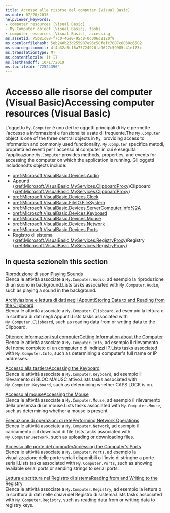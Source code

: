 ```yaml
---
title: Accesso alle risorse del computer (Visual Basic)
ms.date: 07/20/2015
helpviewer_keywords:
- computer resources [Visual Basic]
- My.Computer object [Visual Basic], tasks
- computer resources [Visual Basic], accessing
ms.assetid: 75b81c88-f7c0-46e0-95c8-0c006d2120f9
ms.openlocfilehash: 5eb240b23d255987e96c58fefc7007c8030c6502
ms.sourcegitcommit: 4f4a32a5c16a75724920fa9627c59985c41e173c
ms.translationtype: MT
ms.contentlocale: it-IT
ms.lasthandoff: 10/17/2019
ms.locfileid: "72524396"
---
```

# <a name="accessing-computer-resources-visual-basic"></a><span data-ttu-id="7beb4-102">Accesso alle risorse del computer (Visual Basic)</span><span class="sxs-lookup"><span data-stu-id="7beb4-102">Accessing computer resources (Visual Basic)</span></span>

<span data-ttu-id="7beb4-103">L'oggetto `My.Computer` è uno dei tre oggetti principali di `My` e permette l'accesso a informazioni e funzionalità usate di frequente.</span><span class="sxs-lookup"><span data-stu-id="7beb4-103">The `My.Computer` object is one of the three central objects in `My`, providing access to information and commonly used functionality.</span></span> <span data-ttu-id="7beb4-104">`My.Computer` specifica metodi, proprietà ed eventi per l'accesso al computer in cui è eseguita l'applicazione.</span><span class="sxs-lookup"><span data-stu-id="7beb4-104">`My.Computer` provides methods, properties, and events for accessing the computer on which the application is running.</span></span> <span data-ttu-id="7beb4-105">Gli oggetti includono:</span><span class="sxs-lookup"><span data-stu-id="7beb4-105">Its objects include:</span></span>

- <xref:Microsoft.VisualBasic.Devices.Audio>
- <span data-ttu-id="7beb4-106">Appunti (<xref:Microsoft.VisualBasic.MyServices.ClipboardProxy>)</span><span class="sxs-lookup"><span data-stu-id="7beb4-106">Clipboard (<xref:Microsoft.VisualBasic.MyServices.ClipboardProxy>)</span></span>
- <xref:Microsoft.VisualBasic.Devices.Clock>
- <xref:Microsoft.VisualBasic.FileIO.FileSystem>
- <xref:Microsoft.VisualBasic.Devices.ServerComputer.Info%2A>
- <xref:Microsoft.VisualBasic.Devices.Keyboard>
- <xref:Microsoft.VisualBasic.Devices.Mouse>
- <xref:Microsoft.VisualBasic.Devices.Network>
- <xref:Microsoft.VisualBasic.Devices.Ports>
- <span data-ttu-id="7beb4-107">Registro di sistema (<xref:Microsoft.VisualBasic.MyServices.RegistryProxy>)</span><span class="sxs-lookup"><span data-stu-id="7beb4-107">Registry (<xref:Microsoft.VisualBasic.MyServices.RegistryProxy>)</span></span>

## <a name="in-this-section"></a><span data-ttu-id="7beb4-108">In questa sezione</span><span class="sxs-lookup"><span data-stu-id="7beb4-108">In this section</span></span>

[<span data-ttu-id="7beb4-109">Riproduzione di suoni</span><span class="sxs-lookup"><span data-stu-id="7beb4-109">Playing Sounds</span></span>](../../../../visual-basic/developing-apps/programming/computer-resources/playing-sounds.md)  
<span data-ttu-id="7beb4-110">Elenca le attività associate a `My.Computer.Audio`, ad esempio la riproduzione di un suono in background.</span><span class="sxs-lookup"><span data-stu-id="7beb4-110">Lists tasks associated with `My.Computer.Audio`, such as playing a sound in the background.</span></span>

[<span data-ttu-id="7beb4-111">Archiviazione e lettura di dati negli Appunti</span><span class="sxs-lookup"><span data-stu-id="7beb4-111">Storing Data to and Reading from the Clipboard</span></span>](../../../../visual-basic/developing-apps/programming/computer-resources/storing-data-to-and-reading-from-the-clipboard.md)  
<span data-ttu-id="7beb4-112">Elenca le attività associate a `My.Computer.Clipboard`, ad esempio la lettura o la scrittura di dati negli Appunti.</span><span class="sxs-lookup"><span data-stu-id="7beb4-112">Lists tasks associated with `My.Computer.Clipboard`, such as reading data from or writing data to the Clipboard.</span></span>

[<span data-ttu-id="7beb4-113">Ottenere informazioni sul computer</span><span class="sxs-lookup"><span data-stu-id="7beb4-113">Getting Information about the Computer</span></span>](../../../../visual-basic/developing-apps/programming/computer-resources/getting-information-about-the-computer.md)  
<span data-ttu-id="7beb4-114">Elenca le attività associate a `My.Computer.Info`, ad esempio il rilevamento del nome completo di un computer o di indirizzi IP.</span><span class="sxs-lookup"><span data-stu-id="7beb4-114">Lists tasks associated with `My.Computer.Info`, such as determining a computer's full name or IP addresses.</span></span>

[<span data-ttu-id="7beb4-115">Accesso alla tastiera</span><span class="sxs-lookup"><span data-stu-id="7beb4-115">Accessing the Keyboard</span></span>](../../../../visual-basic/developing-apps/programming/computer-resources/accessing-the-keyboard.md)  
<span data-ttu-id="7beb4-116">Elenca le attività associate a `My.Computer.Keyboard`, ad esempio il rilevamento di BLOC MAIUSC attivo.</span><span class="sxs-lookup"><span data-stu-id="7beb4-116">Lists tasks associated with `My.Computer.Keyboard`, such as determining whether CAPS LOCK is on.</span></span>

[<span data-ttu-id="7beb4-117">Accesso al mouse</span><span class="sxs-lookup"><span data-stu-id="7beb4-117">Accessing the Mouse</span></span>](../../../../visual-basic/developing-apps/programming/computer-resources/accessing-the-mouse.md)  
<span data-ttu-id="7beb4-118">Elenca le attività associate a `My.Computer.Mouse`, ad esempio il rilevamento della presenza di un mouse.</span><span class="sxs-lookup"><span data-stu-id="7beb4-118">Lists tasks associated with `My.Computer.Mouse`, such as determining whether a mouse is present.</span></span>

[<span data-ttu-id="7beb4-119">Esecuzione di operazioni di rete</span><span class="sxs-lookup"><span data-stu-id="7beb4-119">Performing Network Operations</span></span>](../../../../visual-basic/developing-apps/programming/computer-resources/performing-network-operations.md)  
<span data-ttu-id="7beb4-120">Elenca le attività associate a `My.Computer.Network`, ad esempio il caricamento o il download di file.</span><span class="sxs-lookup"><span data-stu-id="7beb4-120">Lists tasks associated with `My.Computer.Network`, such as uploading or downloading files.</span></span>

[<span data-ttu-id="7beb4-121">Accesso alle porte del computer</span><span class="sxs-lookup"><span data-stu-id="7beb4-121">Accessing the Computer's Ports</span></span>](../../../../visual-basic/developing-apps/programming/computer-resources/accessing-the-computer-s-ports.md)  
<span data-ttu-id="7beb4-122">Elenca le attività associate a `My.Computer.Ports`, ad esempio la visualizzazione delle porte seriali disponibili o l'invio di stringhe a porte seriali.</span><span class="sxs-lookup"><span data-stu-id="7beb4-122">Lists tasks associated with `My.Computer.Ports`, such as showing available serial ports or sending strings to serial ports.</span></span>

[<span data-ttu-id="7beb4-123">Lettura e scrittura nel Registro di sistema</span><span class="sxs-lookup"><span data-stu-id="7beb4-123">Reading from and Writing to the Registry</span></span>](../../../../visual-basic/developing-apps/programming/computer-resources/reading-from-and-writing-to-the-registry.md)  
<span data-ttu-id="7beb4-124">Elenca le attività associate a `My.Computer.Registry`, ad esempio la lettura o la scrittura di dati nelle chiavi del Registro di sistema.</span><span class="sxs-lookup"><span data-stu-id="7beb4-124">Lists tasks associated with `My.Computer.Registry`, such as reading data from or writing data to registry keys.</span></span>
